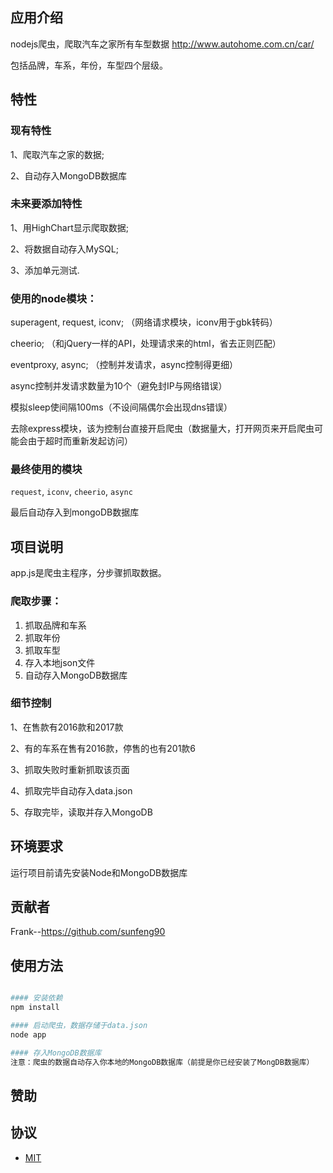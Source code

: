 ## 应用介绍
nodejs爬虫，爬取汽车之家所有车型数据 http://www.autohome.com.cn/car/

包括品牌，车系，年份，车型四个层级。

## 特性

### 现有特性

1、爬取汽车之家的数据;

2、自动存入MongoDB数据库

### 未来要添加特性

1、用HighChart显示爬取数据;

2、将数据自动存入MySQL;

3、添加单元测试.

### 使用的node模块：

  superagent, request, iconv; （网络请求模块，iconv用于gbk转码）

  cheerio; （和jQuery一样的API，处理请求来的html，省去正则匹配）

  eventproxy, async; （控制并发请求，async控制得更细）

  async控制并发请求数量为10个（避免封IP与网络错误）

  模拟sleep使间隔100ms（不设间隔偶尔会出现dns错误）

  去除express模块，该为控制台直接开启爬虫（数据量大，打开网页来开启爬虫可能会由于超时而重新发起访问）


### 最终使用的模块
   `request`, `iconv`, `cheerio`, `async`

   最后自动存入到mongoDB数据库

## 项目说明

   app.js是爬虫主程序，分步骤抓取数据。

###  爬取步骤：

   1. 抓取品牌和车系
   2. 抓取年份
   3. 抓取车型
   4. 存入本地json文件
   5. 自动存入MongoDB数据库

### 细节控制

   1、在售款有2016款和2017款

   2、有的车系在售有2016款，停售的也有201款6

   3、抓取失败时重新抓取该页面

   4、抓取完毕自动存入data.json

   5、存取完毕，读取并存入MongoDB

## 环境要求

   运行项目前请先安装Node和MongoDB数据库

## 贡献者

Frank--https://github.com/sunfeng90

## 使用方法

```bash

#### 安装依赖
npm install

#### 启动爬虫，数据存储于data.json
node app

#### 存入MongoDB数据库
注意：爬虫的数据自动存入你本地的MongoDB数据库（前提是你已经安装了MongDB数据库）

```

##  赞助


## 协议

- [MIT](https://github.com/itead/IoTgo-Pro/blob/master/LICENSE)
